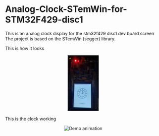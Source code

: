 # Analog-Clock-STemWin-for-STM32F429-disc1
This is an analog clock display for the stm32f429 disc1 dev board screen
The project is based on the STemWin (segger) library.

This is how it looks
<p align="center">
  <img src="./clock proof.jpg" alt="Project proof" width="20%"/>
</p>

This is the clock working
<p align="center">
  <img src="./gif proof.gif" alt="Demo animation" width="20%"/>
</p>

